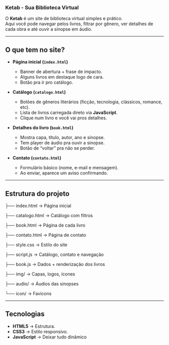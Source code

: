 ### Ketab - Sua Biblioteca Virtual

O **Ketab** é um site de biblioteca virtual simples e prático.  
Aqui você pode navegar pelos livros, filtrar por gênero, ver detalhes de cada obra e até ouvir a sinopse em áudio.  

---

## O que tem no site?

- **Página inicial (`index.html`)**
  - Banner de abertura + frase de impacto.
  - Alguns livros em destaque logo de cara.
  - Botão pra ir pro catálogo.

- **Catálogo (`catalogo.html`)**
  - Botões de gêneros literários (ficção, tecnologia, clássicos, romance, etc).
  - Lista de livros carregada direto via **JavaScript**.
  - Clique num livro e você vai pros detalhes.

- **Detalhes do livro (`book.html`)**
  - Mostra capa, título, autor, ano e sinopse.
  - Tem player de áudio pra ouvir a sinopse.
  - Botão de “voltar” pra não se perder.

- **Contato (`contato.html`)**
  - Formulário básico (nome, e-mail e mensagem).
  - Ao enviar, aparece um aviso confirmando.

---

## Estrutura do projeto

├── index.html → Página inicial

├── catalogo.html → Catálogo com filtros

├── book.html → Página de cada livro

├── contato.html → Página de contato

├── style.css → Estilo do site

├── script.js → Catálogo, contato e navegação

├── book.js → Dados + renderização dos livros

├── img/ → Capas, logos, ícones

├── audio/ → Áudios das sinopses

└── icon/ → Favicons


---

## Tecnologias

- **HTML5** → Estrutura.  
- **CSS3** → Estilo responsivo.  
- **JavaScript** → Deixar tudo dinâmico  
